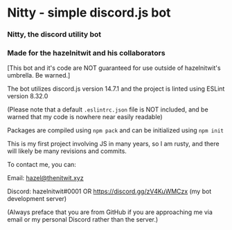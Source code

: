 # Nitty - simple discord.js bot
### Nitty, the discord utility bot
### Made for the hazelnitwit and his collaborators

[This bot and it's code are NOT guaranteed for use outside of hazelnitwit's umbrella. Be warned.]

The bot utilizes discord.js version 14.7.1 and the project is linted using ESLint version 8.32.0 

(Please note that a default `.eslintrc.json` file is NOT included, and be warned that my code is nowhere near easily readable)

Packages are compiled using `npm pack` and can be initialized using `npm init`

This is my first project involving JS in many years, so I am rusty, and there will likely be many revisions and commits.

To contact me, you can:

Email: hazel@thenitwit.xyz

Discord: hazelnitwit#0001 OR https://discord.gg/zV4KuWMCzx (my bot development server)

(Always preface that you are from GitHub if you are approaching me via email or my personal Discord rather than the server.)
